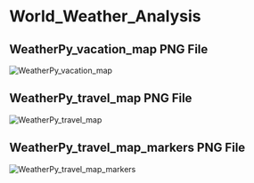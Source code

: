 # World_Weather_Analysis
## WeatherPy_vacation_map PNG File
![WeatherPy_vacation_map](WeatherPy_vacation_map%20PNG.png)

## WeatherPy_travel_map PNG File
![WeatherPy_travel_map](WeatherPy_travel_map%20PNG.png)

## WeatherPy_travel_map_markers PNG File
![WeatherPy_travel_map_markers](WeatherPy_travel_map_markers%20PNG.png)
